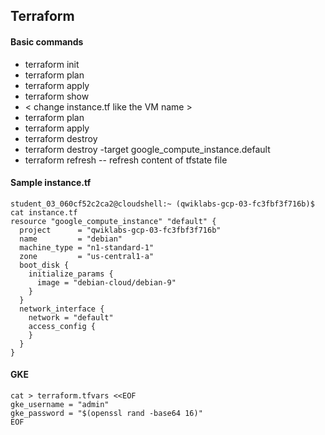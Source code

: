 ## Terraform

#### Basic commands
- terraform init
- terraform plan
- terraform apply
- terraform show
- < change instance.tf like the VM name >
- terraform plan
- terraform apply
- terraform destroy
- terraform destroy -target google_compute_instance.default
- terraform refresh -- refresh content of tfstate file

#### Sample instance.tf
```
student_03_060cf52c2ca2@cloudshell:~ (qwiklabs-gcp-03-fc3fbf3f716b)$ cat instance.tf
resource "google_compute_instance" "default" {
  project      = "qwiklabs-gcp-03-fc3fbf3f716b"
  name         = "debian"
  machine_type = "n1-standard-1"
  zone         = "us-central1-a"
  boot_disk {
    initialize_params {
      image = "debian-cloud/debian-9"
    }
  }
  network_interface {
    network = "default"
    access_config {
    }
  }
}
```

#### GKE
```
cat > terraform.tfvars <<EOF
gke_username = "admin"
gke_password = "$(openssl rand -base64 16)"
EOF
```
